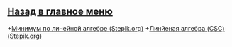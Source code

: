 ## [Назад в главное меню](https://github.com/ifanzilka/Mathematics_KPFU/blob/master/links/algebra.md)
+[Минимум по линейной алгебре (Stepik.org)](https://stepik.org/course/57167/promo)
+[Линйеная алгебра (CSC)(Stepik.org)](https://stepik.org/course/2461)
